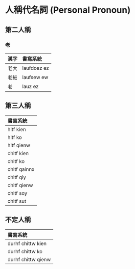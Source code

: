 # 人稱代名詞 (Personal Pronoun)

## 第二人稱

### 老

| 漢字 | 書寫系統 |
| :--- | :--- |
| 老大 | laufdoaz ez |
| 老細 | laufsew ew |
| 老 | lauz ez |

## 第三人稱

| 書寫系統 |
| :--- |
| hitf kien |
| hitf ko |
| hitf qienw |
| chitf kien |
| chitf ko |
| chitf qainnx |
| chitf qiy |
| chitf qienw |
| chitf soy |
| chitf sut |

## 不定人稱

| 書寫系統 |
| :--- |
| durhf chittw kien |
| durhf chittw ko |
| durhf chittw qienw |
